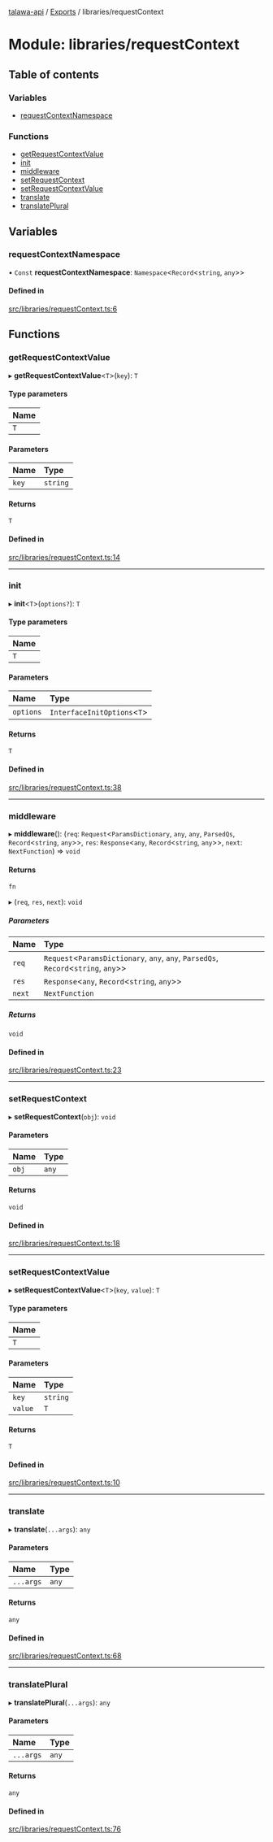 [talawa-api](../README.md) / [Exports](../modules.md) / libraries/requestContext

# Module: libraries/requestContext

## Table of contents

### Variables

- [requestContextNamespace](libraries_requestContext.md#requestcontextnamespace)

### Functions

- [getRequestContextValue](libraries_requestContext.md#getrequestcontextvalue)
- [init](libraries_requestContext.md#init)
- [middleware](libraries_requestContext.md#middleware)
- [setRequestContext](libraries_requestContext.md#setrequestcontext)
- [setRequestContextValue](libraries_requestContext.md#setrequestcontextvalue)
- [translate](libraries_requestContext.md#translate)
- [translatePlural](libraries_requestContext.md#translateplural)

## Variables

### requestContextNamespace

• `Const` **requestContextNamespace**: `Namespace`\<`Record`\<`string`, `any`\>\>

#### Defined in

[src/libraries/requestContext.ts:6](https://github.com/PalisadoesFoundation/talawa-api/blob/e919df4/src/libraries/requestContext.ts#L6)

## Functions

### getRequestContextValue

▸ **getRequestContextValue**\<`T`\>(`key`): `T`

#### Type parameters

| Name |
| :------ |
| `T` |

#### Parameters

| Name | Type |
| :------ | :------ |
| `key` | `string` |

#### Returns

`T`

#### Defined in

[src/libraries/requestContext.ts:14](https://github.com/PalisadoesFoundation/talawa-api/blob/e919df4/src/libraries/requestContext.ts#L14)

___

### init

▸ **init**\<`T`\>(`options?`): `T`

#### Type parameters

| Name |
| :------ |
| `T` |

#### Parameters

| Name | Type |
| :------ | :------ |
| `options` | `InterfaceInitOptions`\<`T`\> |

#### Returns

`T`

#### Defined in

[src/libraries/requestContext.ts:38](https://github.com/PalisadoesFoundation/talawa-api/blob/e919df4/src/libraries/requestContext.ts#L38)

___

### middleware

▸ **middleware**(): (`req`: `Request`\<`ParamsDictionary`, `any`, `any`, `ParsedQs`, `Record`\<`string`, `any`\>\>, `res`: `Response`\<`any`, `Record`\<`string`, `any`\>\>, `next`: `NextFunction`) =\> `void`

#### Returns

`fn`

▸ (`req`, `res`, `next`): `void`

##### Parameters

| Name | Type |
| :------ | :------ |
| `req` | `Request`\<`ParamsDictionary`, `any`, `any`, `ParsedQs`, `Record`\<`string`, `any`\>\> |
| `res` | `Response`\<`any`, `Record`\<`string`, `any`\>\> |
| `next` | `NextFunction` |

##### Returns

`void`

#### Defined in

[src/libraries/requestContext.ts:23](https://github.com/PalisadoesFoundation/talawa-api/blob/e919df4/src/libraries/requestContext.ts#L23)

___

### setRequestContext

▸ **setRequestContext**(`obj`): `void`

#### Parameters

| Name | Type |
| :------ | :------ |
| `obj` | `any` |

#### Returns

`void`

#### Defined in

[src/libraries/requestContext.ts:18](https://github.com/PalisadoesFoundation/talawa-api/blob/e919df4/src/libraries/requestContext.ts#L18)

___

### setRequestContextValue

▸ **setRequestContextValue**\<`T`\>(`key`, `value`): `T`

#### Type parameters

| Name |
| :------ |
| `T` |

#### Parameters

| Name | Type |
| :------ | :------ |
| `key` | `string` |
| `value` | `T` |

#### Returns

`T`

#### Defined in

[src/libraries/requestContext.ts:10](https://github.com/PalisadoesFoundation/talawa-api/blob/e919df4/src/libraries/requestContext.ts#L10)

___

### translate

▸ **translate**(`...args`): `any`

#### Parameters

| Name | Type |
| :------ | :------ |
| `...args` | `any` |

#### Returns

`any`

#### Defined in

[src/libraries/requestContext.ts:68](https://github.com/PalisadoesFoundation/talawa-api/blob/e919df4/src/libraries/requestContext.ts#L68)

___

### translatePlural

▸ **translatePlural**(`...args`): `any`

#### Parameters

| Name | Type |
| :------ | :------ |
| `...args` | `any` |

#### Returns

`any`

#### Defined in

[src/libraries/requestContext.ts:76](https://github.com/PalisadoesFoundation/talawa-api/blob/e919df4/src/libraries/requestContext.ts#L76)
